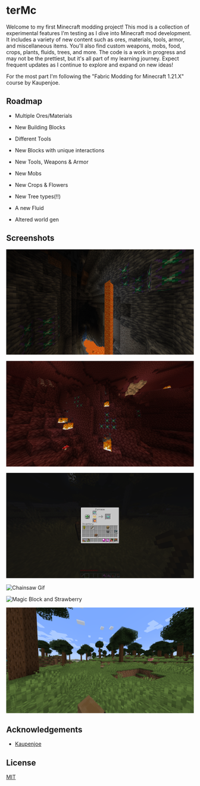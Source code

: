 
# terMc

Welcome to my first Minecraft modding project! This mod is a collection of experimental features I'm testing as I dive into Minecraft mod development. It includes a variety of new content such as ores, materials, tools, armor, and miscellaneous items. You'll also find custom weapons, mobs, food, crops, plants, fluids, trees, and more. The code is a work in progress and may not be the prettiest, but it's all part of my learning journey. Expect frequent updates as I continue to explore and expand on new ideas!

For the most part I'm following the "Fabric Modding for Minecraft 1.21.X" course by Kaupenjoe.


## Roadmap

- Multiple Ores/Materials

- New Building Blocks

- Different Tools

- New Blocks with unique interactions

- New Tools, Weapons & Armor

- New Mobs

- New Crops & Flowers

- New Tree types(!!)

- A new Fluid

- Altered world gen


## Screenshots

![Fluorite Deepslate Ore](https://raw.githubusercontent.com/termilu/terMc-1.21.X/master/docs/screenshots/fluorite_deepslate_ore_screenshot.png)

![Fluorite Nether Ore](https://raw.githubusercontent.com/termilu/terMc-1.21.X/master/docs/screenshots/fluorite_nether_ore_screenshot.png)

![Smelting Raw Fluorite](https://raw.githubusercontent.com/termilu/terMc-1.21.X/master/docs/screenshots/fluorite_smelting.png)

![Chainsaw Gif](https://github.com/termilu/terMc-1.21.X/blob/master/docs/gifs/chainsaw_test.gif?raw=true)

![Magic Block and Strawberry](https://github.com/termilu/terMc-1.21.X/blob/master/docs/gifs/magic_block_test.gif?raw=true)

![Blackwood trees](https://raw.githubusercontent.com/termilu/terMc-1.21.X/master/docs/screenshots/blackwood_capybara_dodo.png)


## Acknowledgements

 - [Kaupenjoe](https://www.youtube.com/@ModdingByKaupenjoe)


## License

[MIT](https://choosealicense.com/licenses/mit/)
